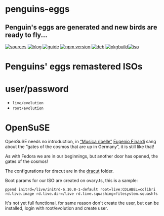 penguins-eggs
=============

## Penguin&#39;s eggs are generated and new birds are ready to fly...
[![sources](https://img.shields.io/badge/github-sources-cyan)](https://github.com/pieroproietti/penguins-eggs)
[![blog](https://img.shields.io/badge/blog-penguin's%20eggs-cyan)](https://penguins-eggs.net)
[![guide](https://img.shields.io/badge/guide-penguin's%20eggs-cyan)](https://penguins-eggs.net/docs/Tutorial/eggs-users-guide)
[![npm version](https://img.shields.io/npm/v/penguins-eggs.svg)](https://npmjs.org/package/penguins-eggs)
[![deb](https://img.shields.io/badge/deb-packages-blue)](https://sourceforge.net/projects/penguins-eggs/files/DEBS)
[![pkgbuild](https://img.shields.io/badge/pkgbuild-packages-blue)](https://sourceforge.net/projects/penguins-eggs/files/PKGBUILD)[![iso](https://img.shields.io/badge/iso-images-cyan)](https://sourceforge.net/projects/penguins-eggs/files/ISOS)

# Penguins' eggs remastered ISOs

# user/password
* ```live/evolution```
* ```root/evolution```

# OpenSuSE

OpenSuSE needs no introduction, in [“Musica ribelle”](https://www.youtube.com/watch?v=KwQ_BqUCB4E) [Eugenio Finardi](https://it.wikipedia.org/wiki/Eugenio_Finardi) sang about the “gates of the cosmos that are up in Germany”, it is still like that!

As with Fedora we are in our beginnings, but another door has opened, the gates of the cosmos!

The configurations for dracut are in the [dracut](https://github.com/pieroproietti/penguins-eggs/tree/master/dracut) folder.

Boot params for our ISO are created on ovary.ts, this is a sample:
```
ppend initrd=/live/initrd-6.10.8-1-default root=live:CDLABEL=colibri rd.live.image rd.live.dir=/live rd.live.squashimg=filesystem.squashfs
```
It's not yet full functional, for same reason don't create the user, but can be installed, login with root/evolution and create user.


